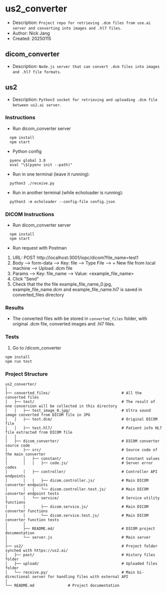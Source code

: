 # us2_converter

- Description: `Project repo for retrieving .dcm files from use.ai server and converting into images and .hl7 files`.
- Author: Nick Jang
- Created: 20250115

## dicom_converter

- Description: `Node.js server that can convert .dcm files into images and .hl7 file formats`.

## us2

- Description: `Python3 socket for retrieving and uploading .dcm file between us2.ai server`.

### Instructions

- Run dicom_converter server

```
  npm install
  npm start
```

- Python config

```
  pyenv global 3.8
  eval "\$(pyenv init --path)"
```

- Run in one terminal (leave it running):

```
  python3 ./receive.py
```

- Run in another terminal (while echoloader is running):

```
  python3 -m echoloader --config-file config.json
```

### DICOM Instructions

- Run dicom_converter server

```
  npm install
  npm start
```

- Run request with Postman

1. URL: POST http://localhost:3001/iopc/dicom?file_name=test1
2. Body --> form-data --> Key: file --> Type File --> + New file from local machine --> Upload .dcm file
3. Params --> Key: file_name --> Value: <example_file_name>
4. Click "Send"
5. Check that the the file example_file_name_0.jpg, example_file_name.dcm and example_file_name.hl7 is saved in converted_files directory

### Results

- The converted files with be stored in `converted_files` folder, with original .dcm file, converted images and .hl7 files.

### Tests
1. Go to /dicom_converter
```
npm install
npm run test
```

### Project Structure

```
us2_converter/
│
├── converted_files/                                # All the converted files
│   ├── test/                                       # The result of one conversion will be collected in this directory
│   │   ├── test_image_0.jpg/                       # Ultra sound image converted from DICOM file in JPG
│   │   ├── test.dcm/                               # Original DICOM file
│   │   ├── test.hl7/                               # Patient info HL7 file extracted from DICOM file
│   │
│   ├── dicom_converter/                            # DICOM converter source code
│       ├── src/                                    # Source code of the main converter
│       │   ├── constant/                           # Constant values
│       │   |   ├── code.js/                        # Server error codes
│       │   ├── controller/                         # Controller API endpoints
│       │   |   ├── dicom.controller.js/            # Main DICOM converter endpoints
│       │   |   └── dicom.controller.test.js/       # Main DICOM converter endpoint tests
│       │   └── service/                            # Service utility functions
│       │       ├── dicom.service.js/               # Main DICOM converter functions
│       │       └── dicom.service.test.js/          # Main DICOM converter function tests
│       │
│       ├── README.md/                              # DICOM project documentation
│       └── server.js                               # Main server
│
├── us2/                                            # Project folder synched with https://us2.ai/
│   ├── past/                                       # History files folder
│   ├── upload/                                     # Uploaded files folder
│   └── receive.py/                                 # Main bi-directional server for handling files with external API
│
└── README.md               # Project documentation
```
